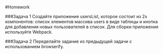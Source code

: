 #Homework 

###Задача 1 
Создайте приложение usersList, которое состоит из 2х компонентов: 
список элементов массива users в виде таблицы и кнопка для добавления новых пользователей в список. Для сборки приложения используйте Webpack. 

###Задача 2 
Переделайте задание из предыдущей задачи с использованием browserify. 
